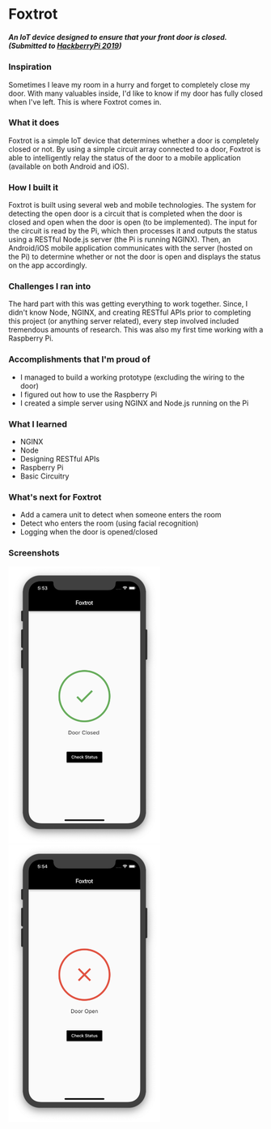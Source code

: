 # Foxtrot
##### An IoT device designed to ensure that your front door is closed. (Submitted to [HackberryPi 2019](https://devpost.com/software/big-brother-02vaz8#updates))


### Inspiration
Sometimes I leave my room in a hurry and forget to completely close my door. With many valuables inside, I'd like to know if my door has fully closed when I've left. This is where Foxtrot comes in.

### What it does
Foxtrot is a simple IoT device that determines whether a door is completely closed or not. By using a simple circuit array connected to a door, Foxtrot is able to intelligently relay the status of the door to a mobile application (available on both Android and iOS).

### How I built it
Foxtrot is built using several web and mobile technologies. The system for detecting the open door is a circuit that is completed when the door is closed and open when the door is open (to be implemented). The input for the circuit is read by the Pi, which then processes it and outputs the status using a RESTful Node.js server (the Pi is running NGINX). Then, an Android/iOS mobile application communicates with the server (hosted on the Pi) to determine whether or not the door is open and displays the status on the app accordingly.

### Challenges I ran into
The hard part with this was getting everything to work together. Since, I didn't know Node, NGINX, and creating RESTful APIs prior to completing this project (or anything server related), every step involved included tremendous amounts of research. This was also my first time working with a Raspberry Pi.

### Accomplishments that I'm proud of
- I managed to build a working prototype (excluding the wiring to the door)
- I figured out how to use the Raspberry Pi
- I created a simple server using NGINX and Node.js running on the Pi

### What I learned
- NGINX
- Node
- Designing RESTful APIs
- Raspberry Pi
- Basic Circuitry

### What's next for Foxtrot
- Add a camera unit to detect when someone enters the room
- Detect who enters the room (using facial recognition)
- Logging when the door is opened/closed

### Screenshots
<img alt="Door Closed" src="screenshots/closed.png" width="300px"/>
<img alt="Door Open" src="screenshots/open.png" width="300px"/>
